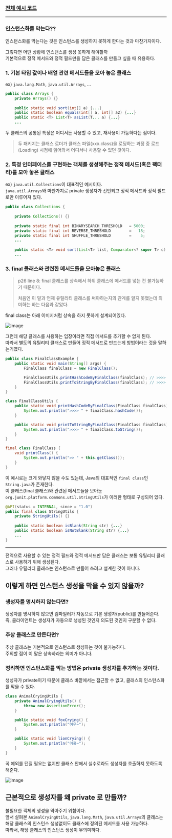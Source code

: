 ### [전체 예시 코드](https://github.com/ahn-sj/reading-book-review/tree/master/effective-java/example/src/ej/item04)

---

### 인스턴스화를 막는다??

인스턴스화를 막는다는 것은 인스턴스를 생성하지 못하게 한다는 것과 마찬가지이다.

그렇다면 어떤 상황에 인스턴스를 생성 못하게 해야할까<br/>
기본적으로 정적 메서드와 정적 필드만을 담은 클래스를 만들고 싶을 때 유용하다.


### 1. 기본 타입 값이나 배열 관련 메서드들을 모아 놓은 클래스

ex) `java.lang.Math`, `java.util.Arrays`, ...<br/>

```java
public class Arrays {
    private Arrays() {}
    
    public static void sort(int[] a) {...}
    public static boolean equals(int[] a, int[] a2) {...}
    public static <T> List<T> asList(T... a) {...}
    ...
```

두 클래스의 공통된 특징은 어디서든 사용할 수 있고, 재사용이 가능하다는 점이다.

> 두 패키지는 클래스 로더가 클래스 파일(xxx.class)을 로딩하는 과정 중 로드(Loading) 시점에 읽어와서 어디서나 사용할 수 있던 것이다.


### 2. 특정 인터페이스를 구현하는 객체를 생성해주는 정적 메서드(혹은 팩터리)를 모아 놓은 클래스

ex) `java.util.Collections`이 대표적인 예시이다.<br/>
`java.util.Arrays`와 마찬가지로 private 생성자가 선언되고 정적 메서드와 정적 필드로만 이루어져 있다.

```java
public class Collections {
    
    private Collections() {}
    
    private static final int BINARYSEARCH_THRESHOLD   = 5000;
    private static final int REVERSE_THRESHOLD        =   18;
    private static final int SHUFFLE_THRESHOLD        =    5;
    ...
    
    public static <T> void sort(List<T> list, Comparator<? super T> c) {...}
    ...
```

### 3. final 클래스와 관련한 메서드들을 모아놓은 클래스

> p26 line 8: final 클래스를 상속해서 하위 클래스에 메서드를 넣는 건 불가능하기 때문이다.<br/>
>
> 처음엔 이 말과 언제 유틸리티 클래스를 써야하는지의 관계를 알지 못했는데 의미하는 바는 다음과 같았다.

final class는 아래 이미지처럼 상속을 하지 못하게 설계되어있다.<br/>

![image](https://user-images.githubusercontent.com/64416833/232414505-7ff23f80-b884-4283-90e8-213f9c628a84.png)

그런데 해당 클래스를 사용하는 입장이라면 직접 메서드를 추가할 수 없게 된다.<br/>
따라서 별도의 유틸리티 클래스로 만들어 정적 메서드로 만드는게 방법이라는 것을 말하는거였다.

```java
public class FinalClassExample {
    public static void main(String[] args) {
        FinalClass finalClass = new FinalClass();

        FinalClassUtils.printHashCodeByFinalClass(finalClass); // >>>> 997110508
        FinalClassUtils.printToStringByFinalClass(finalClass); // >>>> ej.item04.FinalClass@3b6eb2ec
    }
}

class FinalClassUtils {
    public static void printHashCodeByFinalClass(FinalClass finalClass) {
        System.out.println(">>>> " + finalClass.hashCode());
    }

    public static void printToStringByFinalClass(FinalClass finalClass) {
        System.out.println(">>>> " + finalClass.toString());
    }
}

final class FinalClass {
    void printClass() {
        System.out.println(">> " + this.getClass());
    }
}
```

이 예시로는 크게 와닿지 않을 수도 있는데, Java의 대표적인 `final class`인 `String.java`가 존재한다.<br/>
이 클래스(final 클래스)와 관련된 메서드들을 모아둔 `org.junit.platform.commons.util.StringUtils`가 이러한 형태로 구성되어 있다.
```java
@API(status = INTERNAL, since = "1.0")
public final class StringUtils {
    private StringUtils() {}
    
    public static boolean isBlank(String str) {...}
    public static boolean isNotBlank(String str) {...}
    ...
}
```

---

전역으로 사용할 수 있는 정적 필드와 정적 메서드만 담은 클래스는 보통 유틸리티 클래스로 사용하기 위해 생성된다.<br/>
그러나 유틸리티 클래스는 인스턴스로 만들어 쓰려고 설계한 것이 아니다.

## 이렇게 하면 인스턴스 생성을 막을 수 있지 않을까?

### 생성자를 명시하지 않는다면?

생성자를 명시하지 않으면 컴파일러가 자동으로 기본 생성자(public)를 만들어준다.<br/>
즉, 클라이언트는 생성자가 자동으로 생성된 것인지 의도된 것인지 구분할 수 없다.

### 추상 클래스로 만든다면?

추상 클래스는 기본적으로 인스턴스로 생성하는 것이 불가능하다. <br/>
주의할 점이 이 말은 상속하라는 의미가 아니다.


### 정리하면 인스턴스화를 막는 방법은 private 생성자를 추가하는 것이다.

생성자가 private이기 때문에 클래스 바깥에서는 접근할 수 없고, 클래스의 인스턴스화를 막을 수 있다.<br/>

```java
class AnimalCryingUtils {
    private AnimalCryingUtils() {
        throw new AssertionError();
    }

    public static void foxCrying() {
        System.out.println("여우~");
    }

    public static void lionCrying() {
        System.out.println("어흥~");
    }
}
```

꼭 예외를 던질 필요는 없지만 클래스 안에서 실수로라도 생성자를 호출하지 못하도록 해준다.

![image](https://user-images.githubusercontent.com/64416833/232413473-272298f8-eb53-4969-be56-3f0b16b9da04.png)



## 근본적으로 생성자를 왜 private 로 만들까?

불필요한 객체의 생성을 막아주기 위함이다.<br/>
앞서 살펴본 `AnimalCryingUtils`, `java.lang.Math`, `java.util.Arrays`의 클래스는 해당 클래스의 인스턴스 생성없이도 클래스에 정의된 메서드를 사용 가능하다.<br/>
따라서, 해당 클래스의 인스턴스 생성이 무의미하다.
